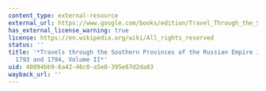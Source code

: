 ```yaml
---
content_type: external-resource
external_url: https://www.google.com/books/edition/Travel_Through_the_Southern_Provinces_of/KR9fAAAAcAAJ?hl=en&gbpv=1
has_external_license_warning: true
license: https://en.wikipedia.org/wiki/All_rights_reserved
status: ''
title: '*Travels through the Southern Provinces of the Russian Empire in the Years
  1793 and 1794, Volume II*'
uid: 40894bb9-6a42-46c0-a5e0-395e67d2da83
wayback_url: ''
---
```

